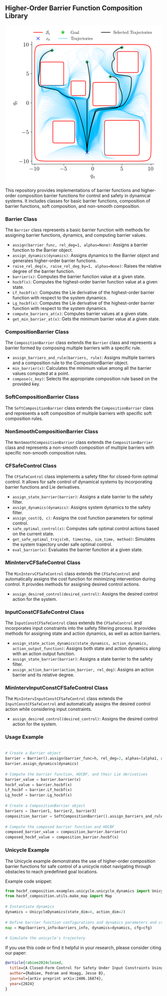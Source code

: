 ## Higher-Order Barrier Function Composition Library

<p align="center">
  <img src="hocbf_composition/examples/unicycle/figs/[01] Trajectories_CF_Safe_Control_Multi_Trajs_300dpi.png" alt="Trajectory Plots" width="600">
</p>

This repository provides implementations of barrier functions and higher-order composition barrier functions for control and safety in dynamical systems. It includes classes for basic barrier functions, composition of barrier functions, soft composition, and non-smooth composition.

### Barrier Class

The `Barrier` class represents a basic barrier function with methods for assigning barrier functions, dynamics, and computing barrier values.

- `assign(barrier_func, rel_deg=1, alphas=None)`: Assigns a barrier function to the Barrier object.
- `assign_dynamics(dynamics)`: Assigns dynamics to the Barrier object and generates higher-order barrier functions.
- `raise_rel_deg(x, raise_rel_deg_by=1, alphas=None)`: Raises the relative degree of the barrier function.
- `barrier(x)`: Computes the barrier function value at a given state.
- `hocbf(x)`: Computes the highest-order barrier function value at a given state.
- `Lf_hocbf(x)`: Computes the Lie derivative of the highest-order barrier function with respect to the system dynamics.
- `Lg_hocbf(x)`: Computes the Lie derivative of the highest-order barrier function with respect to the system dynamics.
- `compute_barriers_at(x)`: Computes barrier values at a given state.
- `get_min_barrier_at(x)`: Gets the minimum barrier value at a given state.

### CompositionBarrier Class

The `CompositionBarrier` class extends the `Barrier` class and represents a barrier formed by composing multiple barriers with a specific rule.

- `assign_barriers_and_rule(barriers, rule)`: Assigns multiple barriers and a composition rule to the CompositionBarrier object.
- `min_barrier(x)`: Calculates the minimum value among all the barrier values computed at a point.
- `compose(c_key)`: Selects the appropriate composition rule based on the provided key.

### SoftCompositionBarrier Class

The `SoftCompositionBarrier` class extends the `CompositionBarrier` class and represents a soft composition of multiple barriers with specific soft composition rules.

### NonSmoothCompositionBarrier Class

The `NonSmoothCompositionBarrier` class extends the `CompositionBarrier` class and represents a non-smooth composition of multiple barriers with specific non-smooth composition rules.


### CFSafeControl Class

The `CFSafeControl` class implements a safety filter for closed-form optimal control. It allows for safe control of dynamical systems by incorporating barrier functions and Lie derivatives.

- `assign_state_barrier(barrier)`: Assigns a state barrier to the safety filter.
- `assign_dynamics(dynamics)`: Assigns system dynamics to the safety filter.
- `assign_cost(Q, c)`: Assigns the cost function parameters for optimal control.
- `safe_optimal_control(x)`: Computes safe optimal control actions based on the current state.
- `get_safe_optimal_trajs(x0, timestep, sim_time, method)`: Simulates the system trajectory under safe optimal control.
- `eval_barrier(x)`: Evaluates the barrier function at a given state.

### MinIntervCFSafeControl Class

The `MinIntervCFSafeControl` class extends the `CFSafeControl` and automatically assigns the cost function for minimizing intervention during control. It provides methods for assigning desired control actions.

- `assign_desired_control(desired_control)`: Assigns the desired control action for the system.

### InputConstCFSafeControl Class

The `InputConstCFSafeControl` class extends the `CFSafeControl` and incorporates input constraints into the safety filtering process. It provides methods for assigning state and action dynamics, as well as action barriers.

- `assign_state_action_dynamics(state_dynamics, action_dynamics, action_output_function)`: Assigns both state and action dynamics along with an action output function.
- `assign_state_barrier(barrier)`: Assigns a state barrier to the safety filter.
- `assign_action_barrier(action_barrier, rel_deg)`: Assigns an action barrier and its relative degree.

### MinIntervInputConstCFSafeControl Class

The `MinIntervInputConstCFSafeControl` class extends the `InputConstCFSafeControl` and automatically assigns the desired control action while considering input constraints.

- `assign_desired_control(desired_control)`: Assigns the desired control action for the system.


### Usage Example

```python

# Create a Barrier object
barrier = Barrier().assign(barrier_func=h, rel_deg=2, alphas=[alpha1, alpha2])
barrier.assign_dynamics(dynamics)

# Compute the barrier function, HOCBF, and their Lie derivatives
barrier_value = barrier.barrier(x)
hocbf_value = barrier.hocbf(x)
Lf_hocbf = barrier.Lf_hocbf(x)
Lg_hocbf = barrier.Lg_hocbf(x)

# Create a CompositionBarrier object
barriers = [barrier1, barrier2, barrier3]
composition_barrier = SoftCompositionBarrier().assign_barriers_and_rule(barriers, 'union')

# Compute the composed barrier function and HOCBF
composed_barrier_value = composition_barrier.barrier(x)
composed_hocbf_value = composition_barrier.hocbf(x)
```



### Unicycle Example

The Unicycle example demonstrates the use of higher-order composition barrier functions for safe control of a unicycle robot navigating through obstacles to reach predefined goal locations.


Example code snippet:

```python
from hocbf_composition.examples.unicycle.unicycle_dynamics import UnicycleDynamics
from hocbf_composition.utils.make_map import Map

# Instantiate dynamics
dynamics = UnicycleDynamics(state_dim=4, action_dim=2)

# Define barrier function configurations and dynamics parameters and create a Map object
map = Map(barriers_info=barriers_info, dynamics=dynamics, cfg=cfg)

# Simulate the unicycle's trajectory
```

If you use this code or find it helpful in your research, please consider citing our paper:

```bibtex
@article{rabiee2024closed,
  title={A Closed-Form Control for Safety Under Input Constraints Using a Composition of Control Barrier Functions},
  author={Rabiee, Pedram and Hoagg, Jesse B},
  journal={arXiv preprint arXiv:2406.16874},
  year={2024}
}
